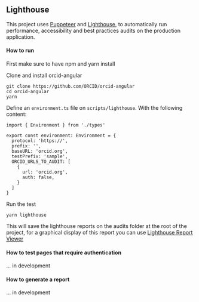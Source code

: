 ## Lighthouse

This project uses [Puppeteer](https://github.com/puppeteer/puppeteer) and [Lighthouse](https://github.com/GoogleChrome/lighthouse), to automatically run performance, accessibility and best practices audits on the production application.

#### How to run

First make sure to have npm and yarn install

Clone and install orcid-angular

```
git clone https://github.com/ORCID/orcid-angular
cd orcid-angular
yarn
```

Define an `environment.ts` file on `scripts/lighthouse`. With the following content:

```
import { Environment } from './types'

export const environment: Environment = {
  protocol: 'https://',
  prefix: '',
  baseURL: 'orcid.org',
  testPrefix: 'sample',
  ORCID_URLS_TO_AUDIT: [
    {
      url: 'orcid.org',
      auth: false,
    }
  ]
}
```

Run the test

```
yarn lighthouse
```

This will save the lighthouse reports on the audits folder at the root of the project, for a graphical display of this report you can use [Lighthouse Report Viewer](https://googlechrome.github.io/lighthouse/viewer/)

#### How to test pages that require authentication

... in development

#### How to generate a report

... in development

